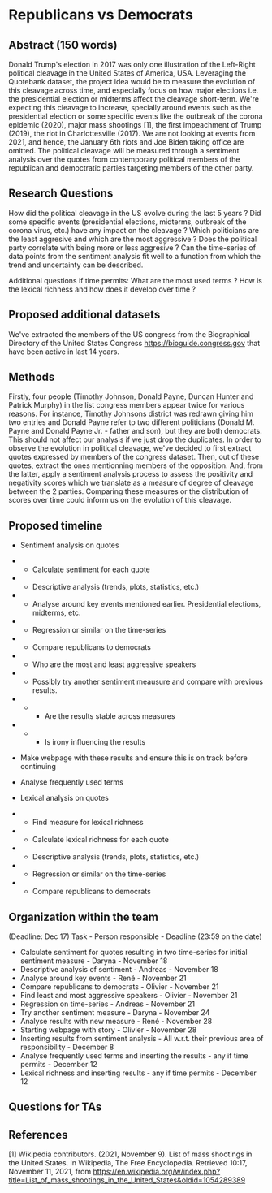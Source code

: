# Republicans vs Democrats

## Abstract (150 words)

Donald Trump's election in 2017 was only one illustration of the Left-Right political cleavage in the United States of America, USA. Leveraging the Quotebank dataset, the project idea would be to measure the evolution of this cleavage across time, and especially focus on how major elections i.e. the presidential election or midterms affect the cleavage short-term. We're expecting this cleavage to increase, specially around events such as the presidential election or some specific events like the outbreak of the corona epidemic (2020), major mass shootings [1], the first impeachment of Trump (2019), the riot in Charlottesville (2017). We are not looking at events from 2021, and hence, the January 6th riots and Joe Biden taking office are omitted.
The political cleavage will be measured through a sentiment analysis over the quotes from contemporary political members of the republican and democtratic parties targeting members of the other party.


## Research Questions

How did the political cleavage in the US evolve during the last 5 years ?
Did some specific events (presidential elections, midterms, outbreak of the corona virus, etc.) have any impact on the cleavage ?
Which politicians are the least aggresive and which are the most aggressive ?
Does the political party correlate with being more or less aggresive ?
Can the time-series of data points from the sentiment analysis fit well to a function from which the trend and uncertainty can be described. 

Additional questions if time permits:
What are the most used terms ?
How is the lexical richness and how does it develop over time ?

## Proposed additional datasets

We've extracted the members of the US congress from the Biographical Directory of the United States Congress https://bioguide.congress.gov that have been active in last 14 years.

## Methods

Firstly, four people (Timothy Johnson, Donald Payne, Duncan Hunter and Patrick Murphy) in the list congress members appear twice for various reasons. For instance, Timothy Johnsons district was redrawn giving him two entries and Donald Payne refer to two different politicians (Donald M. Payne and Donald Payne Jr. - father and son), but they are both democrats. This should not affect our analysis if we just drop the duplicates. 
In order to observe the evolution in political cleavage, we've decided to first extract quotes expressed by members of the congress dataset. Then, out of these quotes, extract the ones mentionning members of the opposition. And, from the latter, apply a sentiment analysis process to assess the positivity and negativity scores which we translate as a measure of degree of cleavage between the 2 parties. Comparing these measures or the distribution of scores over time could inform us on the evolution of this cleavage.

## Proposed timeline

- Sentiment analysis on quotes
- - Calculate sentiment for each quote
- - Descriptive analysis (trends, plots, statistics, etc.)
- - Analyse around key events mentioned earlier. Presidential elections, midterms, etc.
- - Regression or similar on the time-series
- - Compare republicans to democrats
- - Who are the most and least aggressive speakers
- - Possibly try another sentiment meausure and compare with previous results.
- - - Are the results stable across measures
- - - Is irony influencing the results
- Make webpage with these results and ensure this is on track before continuing

- Analyse frequently used terms
- Lexical analysis on quotes
- - Find measure for lexical richness
- - Calculate lexical richness for each quote
- - Descriptive analysis (trends, plots, statistics, etc.)
- - Regression or similar on the time-series
- - Compare republicans to democrats

## Organization within the team

(Deadline: Dec 17)
Task - Person responsible - Deadline (23:59 on the date)

- Calculate sentiment for quotes resulting in two time-series for initial sentiment measure - Daryna - November 18
- Descriptive analysis of sentiment - Andreas - November 18
- Analyse around key events - René - November 21
- Compare republicans to democrats - Olivier - November 21
- Find least and most aggressive speakers - Olivier - November 21
- Regression on time-series - Andreas - November 21
- Try another sentiment measure - Daryna - November 24
- Analyse results with new measure - René - November 28
- Starting webpage with story - Olivier - November 28
- Inserting results from sentiment analysis - All w.r.t. their previous area of responsibility - December 8
- Analyse frequently used terms and inserting the results - any if time permits - December 12
- Lexical richness and inserting results - any if time permits - December 12


## Questions for TAs 


## References
[1] Wikipedia contributors. (2021, November 9). List of mass shootings in the United States. In Wikipedia, The Free Encyclopedia. Retrieved 10:17, November 11, 2021, from https://en.wikipedia.org/w/index.php?title=List_of_mass_shootings_in_the_United_States&oldid=1054289389
